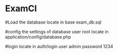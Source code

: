 # ExamCl
#Load the database locate in base exam_db.sql


#config the settings of database user root locate in application/config/database.php

#login locate in auth/login user admin password 1234
